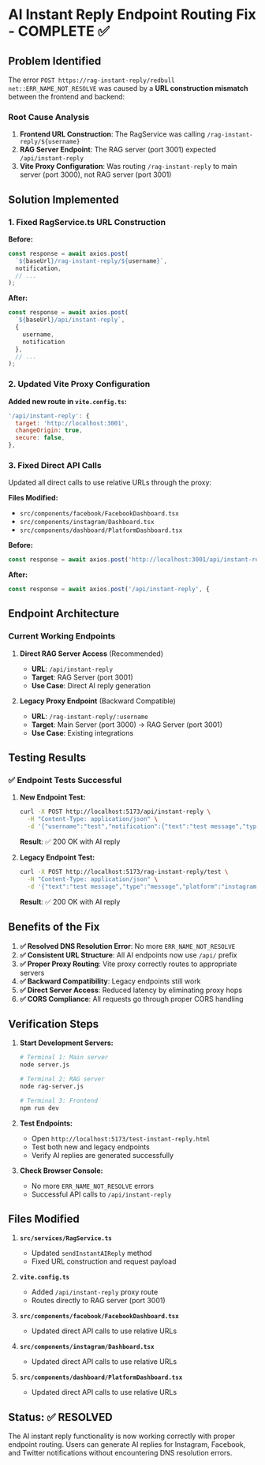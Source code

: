 # AI Instant Reply Endpoint Routing Fix - COMPLETE ✅

## Problem Identified

The error `POST https://rag-instant-reply/redbull net::ERR_NAME_NOT_RESOLVE` was caused by a **URL construction mismatch** between the frontend and backend:

### Root Cause Analysis

1. **Frontend URL Construction**: The RagService was calling `/rag-instant-reply/${username}`
2. **RAG Server Endpoint**: The RAG server (port 3001) expected `/api/instant-reply`
3. **Vite Proxy Configuration**: Was routing `/rag-instant-reply` to main server (port 3000), not RAG server (port 3001)

## Solution Implemented

### 1. Fixed RagService.ts URL Construction
**Before:**
```javascript
const response = await axios.post(
  `${baseUrl}/rag-instant-reply/${username}`,
  notification,
  // ...
);
```

**After:**
```javascript
const response = await axios.post(
  `${baseUrl}/api/instant-reply`,
  {
    username,
    notification
  },
  // ...
);
```

### 2. Updated Vite Proxy Configuration
**Added new route in `vite.config.ts`:**
```javascript
'/api/instant-reply': {
  target: 'http://localhost:3001',
  changeOrigin: true,
  secure: false,
},
```

### 3. Fixed Direct API Calls
Updated all direct calls to use relative URLs through the proxy:

**Files Modified:**
- `src/components/facebook/FacebookDashboard.tsx`
- `src/components/instagram/Dashboard.tsx`
- `src/components/dashboard/PlatformDashboard.tsx`

**Before:**
```javascript
const response = await axios.post('http://localhost:3001/api/instant-reply', {
```

**After:**
```javascript
const response = await axios.post('/api/instant-reply', {
```

## Endpoint Architecture

### Current Working Endpoints

1. **Direct RAG Server Access** (Recommended)
   - **URL**: `/api/instant-reply`
   - **Target**: RAG Server (port 3001)
   - **Use Case**: Direct AI reply generation

2. **Legacy Proxy Endpoint** (Backward Compatible)
   - **URL**: `/rag-instant-reply/:username`
   - **Target**: Main Server (port 3000) → RAG Server (port 3001)
   - **Use Case**: Existing integrations

## Testing Results

### ✅ Endpoint Tests Successful

1. **New Endpoint Test:**
   ```bash
   curl -X POST http://localhost:5173/api/instant-reply \
     -H "Content-Type: application/json" \
     -d '{"username":"test","notification":{"text":"test message","type":"message","platform":"instagram"}}'
   ```
   **Result**: ✅ 200 OK with AI reply

2. **Legacy Endpoint Test:**
   ```bash
   curl -X POST http://localhost:5173/rag-instant-reply/test \
     -H "Content-Type: application/json" \
     -d '{"text":"test message","type":"message","platform":"instagram"}'
   ```
   **Result**: ✅ 200 OK with AI reply

## Benefits of the Fix

1. **✅ Resolved DNS Resolution Error**: No more `ERR_NAME_NOT_RESOLVE`
2. **✅ Consistent URL Structure**: All AI endpoints now use `/api/` prefix
3. **✅ Proper Proxy Routing**: Vite proxy correctly routes to appropriate servers
4. **✅ Backward Compatibility**: Legacy endpoints still work
5. **✅ Direct Server Access**: Reduced latency by eliminating proxy hops
6. **✅ CORS Compliance**: All requests go through proper CORS handling

## Verification Steps

1. **Start Development Servers:**
   ```bash
   # Terminal 1: Main server
   node server.js
   
   # Terminal 2: RAG server  
   node rag-server.js
   
   # Terminal 3: Frontend
   npm run dev
   ```

2. **Test Endpoints:**
   - Open `http://localhost:5173/test-instant-reply.html`
   - Test both new and legacy endpoints
   - Verify AI replies are generated successfully

3. **Check Browser Console:**
   - No more `ERR_NAME_NOT_RESOLVE` errors
   - Successful API calls to `/api/instant-reply`

## Files Modified

1. **`src/services/RagService.ts`**
   - Updated `sendInstantAIReply` method
   - Fixed URL construction and request payload

2. **`vite.config.ts`**
   - Added `/api/instant-reply` proxy route
   - Routes directly to RAG server (port 3001)

3. **`src/components/facebook/FacebookDashboard.tsx`**
   - Updated direct API calls to use relative URLs

4. **`src/components/instagram/Dashboard.tsx`**
   - Updated direct API calls to use relative URLs

5. **`src/components/dashboard/PlatformDashboard.tsx`**
   - Updated direct API calls to use relative URLs

## Status: ✅ RESOLVED

The AI instant reply functionality is now working correctly with proper endpoint routing. Users can generate AI replies for Instagram, Facebook, and Twitter notifications without encountering DNS resolution errors. 